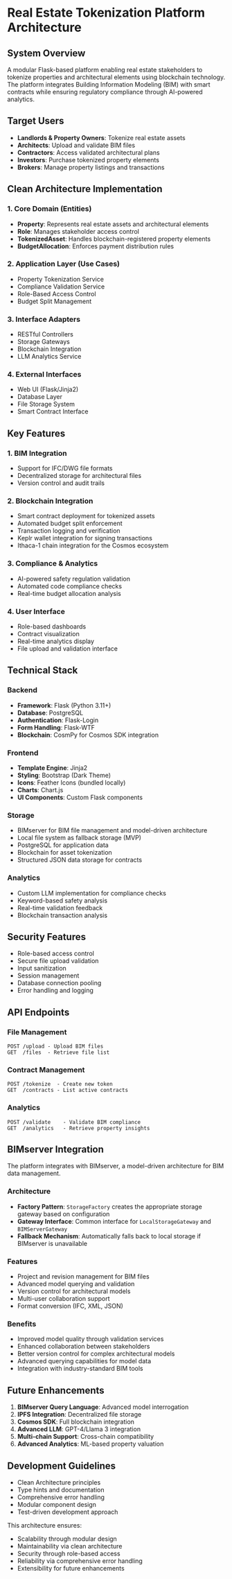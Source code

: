 # Real Estate Tokenization Platform Architecture

## System Overview
A modular Flask-based platform enabling real estate stakeholders to tokenize properties and architectural elements using blockchain technology. The platform integrates Building Information Modeling (BIM) with smart contracts while ensuring regulatory compliance through AI-powered analytics.

## Target Users
- **Landlords & Property Owners**: Tokenize real estate assets
- **Architects**: Upload and validate BIM files
- **Contractors**: Access validated architectural plans
- **Investors**: Purchase tokenized property elements
- **Brokers**: Manage property listings and transactions

## Clean Architecture Implementation

### 1. Core Domain (Entities)
- **Property**: Represents real estate assets and architectural elements
- **Role**: Manages stakeholder access control
- **TokenizedAsset**: Handles blockchain-registered property elements
- **BudgetAllocation**: Enforces payment distribution rules

### 2. Application Layer (Use Cases)
- Property Tokenization Service
- Compliance Validation Service
- Role-Based Access Control
- Budget Split Management

### 3. Interface Adapters
- RESTful Controllers
- Storage Gateways
- Blockchain Integration
- LLM Analytics Service

### 4. External Interfaces
- Web UI (Flask/Jinja2)
- Database Layer
- File Storage System
- Smart Contract Interface

## Key Features

### 1. BIM Integration
- Support for IFC/DWG file formats
- Decentralized storage for architectural files
- Version control and audit trails

### 2. Blockchain Integration
- Smart contract deployment for tokenized assets
- Automated budget split enforcement
- Transaction logging and verification
- Keplr wallet integration for signing transactions
- Ithaca-1 chain integration for the Cosmos ecosystem

### 3. Compliance & Analytics
- AI-powered safety regulation validation
- Automated code compliance checks
- Real-time budget allocation analysis

### 4. User Interface
- Role-based dashboards
- Contract visualization
- Real-time analytics display
- File upload and validation interface

## Technical Stack

### Backend
- **Framework**: Flask (Python 3.11+)
- **Database**: PostgreSQL
- **Authentication**: Flask-Login
- **Form Handling**: Flask-WTF
- **Blockchain**: CosmPy for Cosmos SDK integration

### Frontend
- **Template Engine**: Jinja2
- **Styling**: Bootstrap (Dark Theme)
- **Icons**: Feather Icons (bundled locally)
- **Charts**: Chart.js
- **UI Components**: Custom Flask components

### Storage
- BIMserver for BIM file management and model-driven architecture
- Local file system as fallback storage (MVP)
- PostgreSQL for application data
- Blockchain for asset tokenization
- Structured JSON data storage for contracts

### Analytics
- Custom LLM implementation for compliance checks
- Keyword-based safety analysis
- Real-time validation feedback
- Blockchain transaction analysis

## Security Features
- Role-based access control
- Secure file upload validation
- Input sanitization
- Session management
- Database connection pooling
- Error handling and logging

## API Endpoints

### File Management
```
POST /upload - Upload BIM files
GET  /files  - Retrieve file list
```

### Contract Management
```
POST /tokenize  - Create new token
GET  /contracts - List active contracts
```

### Analytics
```
POST /validate    - Validate BIM compliance
GET  /analytics   - Retrieve property insights
```

## BIMserver Integration

The platform integrates with BIMserver, a model-driven architecture for BIM data management.

### Architecture
- **Factory Pattern**: `StorageFactory` creates the appropriate storage gateway based on configuration
- **Gateway Interface**: Common interface for `LocalStorageGateway` and `BIMServerGateway`
- **Fallback Mechanism**: Automatically falls back to local storage if BIMserver is unavailable

### Features
- Project and revision management for BIM files
- Advanced model querying and validation
- Version control for architectural models
- Multi-user collaboration support
- Format conversion (IFC, XML, JSON)

### Benefits
- Improved model quality through validation services
- Enhanced collaboration between stakeholders
- Better version control for complex architectural models
- Advanced querying capabilities for model data
- Integration with industry-standard BIM tools

## Future Enhancements
1. **BIMserver Query Language**: Advanced model interrogation
2. **IPFS Integration**: Decentralized file storage
3. **Cosmos SDK**: Full blockchain integration
4. **Advanced LLM**: GPT-4/Llama 3 integration
5. **Multi-chain Support**: Cross-chain compatibility
6. **Advanced Analytics**: ML-based property valuation

## Development Guidelines
- Clean Architecture principles
- Type hints and documentation
- Comprehensive error handling
- Modular component design
- Test-driven development approach

This architecture ensures:
- Scalability through modular design
- Maintainability via clean architecture
- Security through role-based access
- Reliability via comprehensive error handling
- Extensibility for future enhancements
